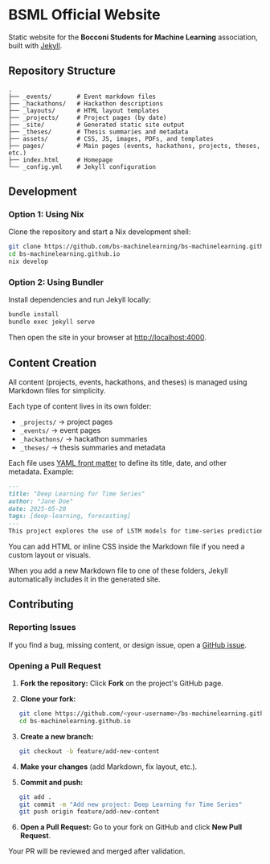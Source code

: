 # BSML Official Website

Static website for the **Bocconi Students for Machine Learning** association, built with [Jekyll](https://jekyllrb.com/).


## Repository Structure
```
.
├── _events/       # Event markdown files
├── _hackathons/   # Hackathon descriptions
├── _layouts/      # HTML layout templates
├── _projects/     # Project pages (by date)
├── _site/         # Generated static site output
├── _theses/       # Thesis summaries and metadata
├── assets/        # CSS, JS, images, PDFs, and templates
├── pages/         # Main pages (events, hackathons, projects, theses, etc.)
├── index.html     # Homepage
└── _config.yml    # Jekyll configuration
```


## Development

### Option 1: Using Nix

Clone the repository and start a Nix development shell:
```bash
git clone https://github.com/bs-machinelearning/bs-machinelearning.github.io.git
cd bs-machinelearning.github.io
nix develop
```

### Option 2: Using Bundler

Install dependencies and run Jekyll locally:
```bash
bundle install
bundle exec jekyll serve
```

Then open the site in your browser at [http://localhost:4000](http://localhost:4000).


## Content Creation

All content (projects, events, hackathons, and theses) is managed using Markdown files for simplicity.

Each type of content lives in its own folder:

* `_projects/` → project pages
* `_events/` → event pages
* `_hackathons/` → hackathon summaries
* `_theses/` → thesis summaries and metadata

Each file uses [YAML front matter](https://jekyllrb.com/docs/front-matter/) to define its title, date, and other metadata. Example:
```markdown
---
title: "Deep Learning for Time Series"
author: "Jane Doe"
date: 2025-05-20
tags: [deep-learning, forecasting]
---
This project explores the use of LSTM models for time-series prediction.
```

You can add HTML or inline CSS inside the Markdown file if you need a custom layout or visuals.

When you add a new Markdown file to one of these folders, Jekyll automatically includes it in the generated site.


## Contributing

### Reporting Issues

If you find a bug, missing content, or design issue, open a [GitHub issue](https://github.com/bs-machinelearning/bs-machinelearning.github.io/issues).

### Opening a Pull Request

1. **Fork the repository:**
   Click **Fork** on the project's GitHub page.

2. **Clone your fork:**
```bash
   git clone https://github.com/<your-username>/bs-machinelearning.github.io.git
   cd bs-machinelearning.github.io
```

3. **Create a new branch:**
```bash
   git checkout -b feature/add-new-content
```

4. **Make your changes** (add Markdown, fix layout, etc.).

5. **Commit and push:**
```bash
   git add .
   git commit -m "Add new project: Deep Learning for Time Series"
   git push origin feature/add-new-content
```

6. **Open a Pull Request:**
   Go to your fork on GitHub and click **New Pull Request**.

Your PR will be reviewed and merged after validation.
